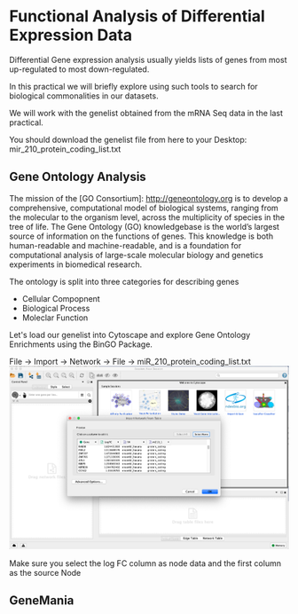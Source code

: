 # Functional Analysis of Differential Expression Data

Differential Gene expression analysis usually yields lists of genes from most up-regulated to most down-regulated.

In this practical we will briefly explore using such tools to search for biological commonalities in our datasets.

We will work with the genelist obtained from the mRNA Seq data in the last practical.

You should download the genelist file from here to your Desktop:
mir_210_protein_coding_list.txt


## Gene Ontology Analysis

The mission of the [GO Consortium]: http://geneontology.org is to develop a comprehensive, computational model of biological systems, ranging from the molecular to the organism level, across the multiplicity of species in the tree of life. The Gene Ontology (GO) knowledgebase is the world’s largest source of information on the functions of genes. This knowledge is both human-readable and machine-readable, and is a foundation for computational analysis of large-scale molecular biology and genetics experiments in biomedical research.

The ontology is split into three categories for describing genes

* Cellular Compopnent
* Biological Process
* Moleclar Function

Let's load our genelist into Cytoscape and explore Gene Ontology Enrichments using the BinGO Package.

File -> Import -> Network -> File -> miR_210_protein_coding_list.txt
![import](https://github.com/EnrightLab/Courses-and-Practicals/blob/master/Cambridge_BBS/Functional%20Analysis/import.png)

Make sure you select the log FC column as node data and the first column as the source Node



## GeneMania

